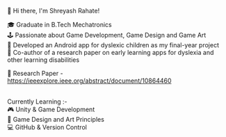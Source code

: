 👋 Hi there, I'm Shreyash Rahate! 


🎓 Graduate in B.Tech Mechatronics  <br>
🕹️ Passionate about Game Development, Game Design and Game Art  <br>
📱 Developed an Android app for dyslexic children as my final-year project  <br>
📄 Co-author of a research paper on early learning apps for dyslexia and other learning disabilities <br>

🔗 Research Paper - https://ieeexplore.ieee.org/abstract/document/10864460 <br>

<br>
Currently Learning :-<br>
🎮 Unity & Game Development <br>
🎨 Game Design and Art Principles <br>
💻 GitHub & Version Control <br>

<!--
**Sr242000/Sr242000** is a ✨ _special_ ✨ repository because its `README.md` (this file) appears on your GitHub profile.

Here are some ideas to get you started:

- 🔭 I’m currently working on ...
- 🌱 I’m currently learning ...
- 👯 I’m looking to collaborate on ...
- 🤔 I’m looking for help with ...
- 💬 Ask me about ...
- 📫 How to reach me: ...
- 😄 Pronouns: ...
- ⚡ Fun fact: ...
-->
